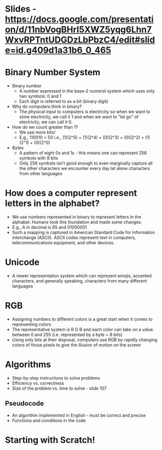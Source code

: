 # Slides - https://docs.google.com/presentation/d/11nbVogBHrI5XWZ5yqg6Lhn7WxvRPTntUDGDzLbPbzC4/edit#slide=id.g409d1a31b6_0_465

# Binary Number System
- Binary number
    - A number expressed in the base-2 numeral system which uses only two symbols: 0 and 1
    - Each digit is referred to as a bit (binary digit)
- Why do computers think in binary?
    - The physical input to computers is electricity so when we want to store electricity, we call it 1 and when we want to "let go" of electricity, we can call it 0.
- How do we count greater than 1?
    - We use more bits!
    - E.g., 110010 = 50 i.e., (1)(2^5) + (1)(2^4) + (0)(2^3) + (0)(2^2) + (1)(2^1) + (0)(2^0)
- Bytes
    - A pattern of eight 0s and 1s - this means one can represent 256 symbols with 8 bits
    - Only 256 symbols isn't good enough to even marginally capture all the other characters we encounter every day let alone characters from other languages

# How does a computer represent letters in the alphabet?
- We use numbers represented in binary to represent letters in the alphabet. Humans took this foundation and made some changes.
- E.g., A in decimal is 65 and 01000001
- Such a mapping is captured in American Standard Code for Information Interchange (ASCII). ASCII codes represent text in computers, telecommunications equipment, and other devices.

# Unicode
- A newer representation system which can represent emojis, accented characters, and generally speaking, characters from many different languages

# RGB
- Assigning numbers to different colors is a great start when it comes to representing colors
- The representative system is R G B and each color can take on a value between 0 and 255 (i.e. represented by a byte = 8 bits)
- Using only bits at their disposal, computers use RGB by rapidly changing colors of those pixels to give the illusion of motion on the screen

# Algorithms
- Step-by-step instructions to solve problems
- Efficiency vs. correctness
- Size of the problem vs. time to solve - slide 107

## Pseudocode
- An algorithm implemented in English - must be correct and precise
- Functions and conditions in the code

# Starting with Scratch!